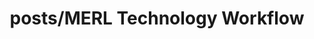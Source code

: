 ---
layout: category
title: posts/MERL Technology Workflow
permalink: '/posts/merl-technology-workflow'
---